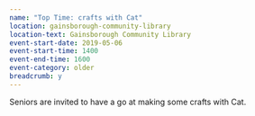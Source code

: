 ```yaml
---
name: "Top Time: crafts with Cat"
location: gainsborough-community-library
location-text: Gainsborough Community Library
event-start-date: 2019-05-06
event-start-time: 1400
event-end-time: 1600
event-category: older
breadcrumb: y
---
```


Seniors are invited to have a go at making some crafts with Cat.

